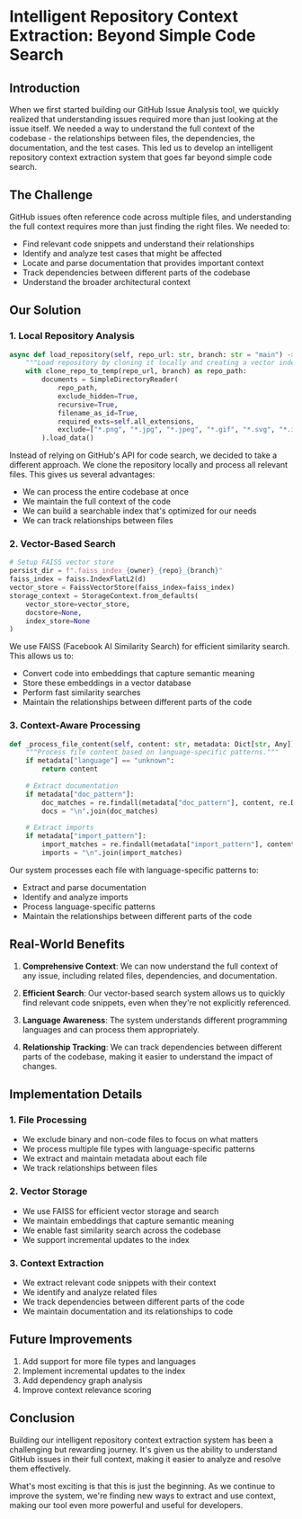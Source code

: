 # Intelligent Repository Context Extraction: Beyond Simple Code Search

## Introduction

When we first started building our GitHub Issue Analysis tool, we quickly realized that understanding issues required more than just looking at the issue itself. We needed a way to understand the full context of the codebase - the relationships between files, the dependencies, the documentation, and the test cases. This led us to develop an intelligent repository context extraction system that goes far beyond simple code search.

## The Challenge

GitHub issues often reference code across multiple files, and understanding the full context requires more than just finding the right files. We needed to:
- Find relevant code snippets and understand their relationships
- Identify and analyze test cases that might be affected
- Locate and parse documentation that provides important context
- Track dependencies between different parts of the codebase
- Understand the broader architectural context

## Our Solution

### 1. Local Repository Analysis
```python
async def load_repository(self, repo_url: str, branch: str = "main") -> None:
    """Load repository by cloning it locally and creating a vector index."""
    with clone_repo_to_temp(repo_url, branch) as repo_path:
        documents = SimpleDirectoryReader(
            repo_path,
            exclude_hidden=True,
            recursive=True,
            filename_as_id=True,
            required_exts=self.all_extensions,
            exclude=["*.png", "*.jpg", "*.jpeg", "*.gif", "*.svg", "*.ico", "*.json", "*.ipynb"]
        ).load_data()
```

Instead of relying on GitHub's API for code search, we decided to take a different approach. We clone the repository locally and process all relevant files. This gives us several advantages:
- We can process the entire codebase at once
- We maintain the full context of the code
- We can build a searchable index that's optimized for our needs
- We can track relationships between files

### 2. Vector-Based Search
```python
# Setup FAISS vector store
persist_dir = f".faiss_index_{owner}_{repo}_{branch}"
faiss_index = faiss.IndexFlatL2(d)
vector_store = FaissVectorStore(faiss_index=faiss_index)
storage_context = StorageContext.from_defaults(
    vector_store=vector_store,
    docstore=None,
    index_store=None
)
```

We use FAISS (Facebook AI Similarity Search) for efficient similarity search. This allows us to:
- Convert code into embeddings that capture semantic meaning
- Store these embeddings in a vector database
- Perform fast similarity searches
- Maintain the relationships between different parts of the code

### 3. Context-Aware Processing
```python
def _process_file_content(self, content: str, metadata: Dict[str, Any]) -> str:
    """Process file content based on language-specific patterns."""
    if metadata["language"] == "unknown":
        return content
        
    # Extract documentation
    if metadata["doc_pattern"]:
        doc_matches = re.findall(metadata["doc_pattern"], content, re.DOTALL | re.MULTILINE)
        docs = "\n".join(doc_matches)
    
    # Extract imports
    if metadata["import_pattern"]:
        import_matches = re.findall(metadata["import_pattern"], content, re.MULTILINE)
        imports = "\n".join(import_matches)
```

Our system processes each file with language-specific patterns to:
- Extract and parse documentation
- Identify and analyze imports
- Process language-specific patterns
- Maintain the relationships between different parts of the code

## Real-World Benefits

1. **Comprehensive Context**: We can now understand the full context of any issue, including related files, dependencies, and documentation.

2. **Efficient Search**: Our vector-based search system allows us to quickly find relevant code snippets, even when they're not explicitly referenced.

3. **Language Awareness**: The system understands different programming languages and can process them appropriately.

4. **Relationship Tracking**: We can track dependencies between different parts of the codebase, making it easier to understand the impact of changes.

## Implementation Details

### 1. File Processing
- We exclude binary and non-code files to focus on what matters
- We process multiple file types with language-specific patterns
- We extract and maintain metadata about each file
- We track relationships between files

### 2. Vector Storage
- We use FAISS for efficient vector storage and search
- We maintain embeddings that capture semantic meaning
- We enable fast similarity search across the codebase
- We support incremental updates to the index

### 3. Context Extraction
- We extract relevant code snippets with their context
- We identify and analyze related files
- We track dependencies between different parts of the code
- We maintain documentation and its relationships to code

## Future Improvements

1. Add support for more file types and languages
2. Implement incremental updates to the index
3. Add dependency graph analysis
4. Improve context relevance scoring

## Conclusion

Building our intelligent repository context extraction system has been a challenging but rewarding journey. It's given us the ability to understand GitHub issues in their full context, making it easier to analyze and resolve them effectively.

What's most exciting is that this is just the beginning. As we continue to improve the system, we're finding new ways to extract and use context, making our tool even more powerful and useful for developers. 